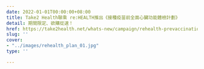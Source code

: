 ```yaml
---
date: 2022-01-01T00:00:00+08:00
title: Take2 Health聯乘 re:HEALTH推出《接種疫苗前全面心臟功能體檢計劃》
detail: 期間限定、欲購從速！
href: https://take2health.net/whats-new/campaign/rehealth-prevaccination-plans/
slug: ''
cover:
- "../images/rehealth_plan_01.jpg"
type: ''

---
```

